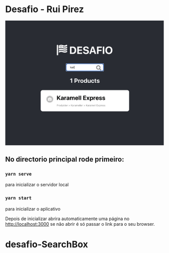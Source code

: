 # Desafio - Rui Pirez

<img src=".gitimages/cover.png">

## No directorio principal rode primeiro:

### `yarn serve`

para inicializar o servidor local

### `yarn start`

para inicializar o aplicativo

Depois de inicializar abrira automaticamente uma página no
[http://localhost:3000](http://localhost:3000) se não abrir é só passar o link para o seu browser.
# desafio-SearchBox
